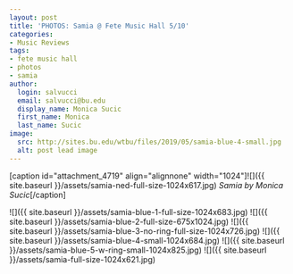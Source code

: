 ```yaml
---
layout: post
title: 'PHOTOS: Samia @ Fete Music Hall 5/10'
categories:
- Music Reviews
tags:
- fete music hall
- photos
- samia
author:
  login: salvucci
  email: salvucci@bu.edu
  display_name: Monica Sucic
  first_name: Monica
  last_name: Sucic
image:
  src: http://sites.bu.edu/wtbu/files/2019/05/samia-blue-4-small.jpg
  alt: post lead image
---
```

\[caption id="attachment\_4719" align="alignnone" width="1024"\]![]({{ site.baseurl }}/assets/samia-ned-full-size-1024x617.jpg) _Samia by Monica Sucic_\[/caption\]

![]({{ site.baseurl }}/assets/samia-blue-1-full-size-1024x683.jpg) ![]({{ site.baseurl }}/assets/samia-blue-2-full-size-675x1024.jpg) ![]({{ site.baseurl }}/assets/samia-blue-3-no-ring-full-size-1024x726.jpg) ![]({{ site.baseurl }}/assets/samia-blue-4-small-1024x684.jpg) ![]({{ site.baseurl }}/assets/samia-blue-5-w-ring-small-1024x825.jpg) ![]({{ site.baseurl }}/assets/samia-full-size-1024x621.jpg)